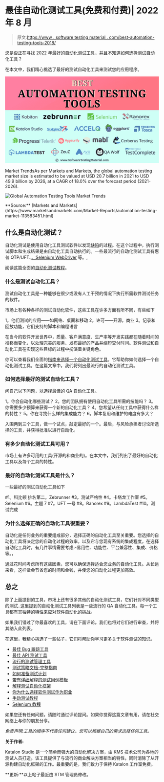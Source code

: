 # 最佳自动化测试工具(免费和付费)| 2022 年 8 月

> 原文:[https://www . software testing material . com/best-automation-testing-tools-2018/](https://www.softwaretestingmaterial.com/best-automation-testing-tools-2018/)

您是否正在寻找 2022 年最好的自动化测试工具，并且不知道如何选择测试自动化工具？

在本文中，我们精心挑选了最好的测试自动化工具来测试您的应用程序。

![Best Automation Testing Tools](img/b1aa01155067724568e08555eec15f1c.png)



Market TrendsAs per Markets and Markets, the global automation testing market size is estimated to be valued at USD 20.7 billion in 2021 to USD 49.9 billion by 2026, at a CAGR of 18.0% over the forecast period (2021-2026).

![Global Automation Testing Tools Market Trends](img/4c22da64a0e98164d4c74039dd64a0c8.png)

<figcaption>**Source:** [Markets and Markets](https://www.marketsandmarkets.com/Market-Reports/automation-testing-market-113583451.html)</figcaption>



## 什么是自动化测试？

自动化测试是使用自动化工具测试软件以发现[缺陷](https://www.softwaretestingmaterial.com/bug-life-cycle/)的过程。在这个过程中，执行测试脚本和生成结果是由自动化工具自动执行的。一些最流行的自动化测试工具有惠普 QTP/UFT、[、Selenium WebDriver](https://www.softwaretestingmaterial.com/install-selenium-webdriver/) 等。,

阅读这篇全面的[自动化测试教程](https://www.softwaretestingmaterial.com/automation-testing-tutorial/)。

### **什么是测试自动化工具？**

测试自动化工具是一种能够在很少或没有人工干预的情况下执行所需软件测试任务的软件。

市场上有各种各样的测试自动化软件，这些工具在许多方面有所不同，有些如下

1。他们测试的应用——如网络、桌面和移动
2。许可——开源，商业
3。记录和回放功能，它们支持的脚本和编程语言

在当今的软件开发世界中，质量、客户满意度、生产率等开发实践都在随着时间的推移而变化，以处理完美的服务、发布最好的产品并缩短交付时间。软件测试和自动化工具在实现这些目标的过程中扮演着关键角色。

你可以查看我们全面的[指南来选择一个自动化测试工具](https://www.softwaretestingmaterial.com/guide-to-select-automation-testing-tools/)。它帮助你如何选择一个自动化测试工具，在这篇文章中，我们将列出最流行的自动化测试工具。

### **如何选择最好的测试自动化工具？**

问自己以下问题，以选择最佳的 QA 自动化工具。

1。你会自动化哪些测试？
2。您的团队拥有使用自动化工具所需的技能吗？
3。你需要多少预算来获得一个新的自动化工具？
4。您希望从任何工具中获得什么样的特性？
5。你在寻找什么样的集成能力？
6。脚本复用和维护的难度有多大？

入围两到三个工具，做一个试点，敲定最好的一个。最后，与风险承担者讨论所选择的工具，并获得批准以进行自动化。

### 有多少自动化测试工具可用？

市场上有许多可用的工具(开源的和商业的)。在本文中，我们列出了最好的自动化工具以及每个工具的特性。

### 最好的自动化测试工具是什么？

一些最好的测试自动化工具如下

#1。科比顿
排名第二。Zebrunner
#3。测试严格性
#4。卡塔龙工作室
#5。Selenium
#6。主题 7
#7。UFT 一号
#8。Ranorex
#9。LambdaTest
#10。测试完成

### **为什么选择正确的自动化工具很重要？**

自动化是任何业务的重要组成部分，选择正确的自动化工具至关重要。您选择的自动化工具将决定您的自动化过程的效率，以及它与您现有系统的集成程度。在选择自动化工具时，有几件事情需要考虑:-易用性、功能性、平台兼容性、集成、价格等。，

通过花时间考虑所有这些因素，您可以确保选择适合您业务的自动化工具。从长远来看，这样做会节省您的时间和金钱，并使您的自动化过程更加高效。

## **总之**

除了上面提到的工具，市场上还有很多其他的自动化测试工具，它们针对不同类型的测试..这里提到的自动化测试工具列表是一些流行的 QA 自动化工具。每一个工具都有其独特的特性来应对软件自动化的挑战。

如果我们错过了你最喜欢的工具，请在下面评论。我们也将对它们进行审查，并将其纳入此列表。

在这里，我精心挑选了一些帖子，它们将帮助你学习更多关于软件测试的知识。

*   [最佳 Bug 跟踪工具](https://www.softwaretestingmaterial.com/popular-defect-tracking-tools/)
*   [最佳 API 测试工具](https://www.softwaretestingmaterial.com/best-api-testing-tools/)
*   [流行的测试管理工具](https://www.softwaretestingmaterial.com/test-management-tools/)
*   [测试策略文档-完整指南](https://www.softwaretestingmaterial.com/test-strategy/)
*   [如何准备测试计划](https://www.softwaretestingmaterial.com/test-plan-template/)
*   [带有详细解释的测试用例模板](https://www.softwaretestingmaterial.com/test-case-template-with-explanation/)
*   [解释测试自动化框架](https://www.softwaretestingmaterial.com/explain-test-automation-framework/)
*   [你为什么选择软件测试作为职业](https://www.softwaretestingmaterial.com/choose-software-testing-as-a-career/)
*   [手动测试教程](https://www.softwaretestingmaterial.com/manual-testing-tutorial/)
*   [Selenium 教程](https://www.softwaretestingmaterial.com/selenium-tutorial/)

如果您还有任何问题，请随时通过评论提问。如果你觉得这篇文章有用，请在社交网络上与你的朋友分享。

*免责声明:工具的顺序不代表任何建议。您可以根据自己的需求选择任何工具。*

**关于作者:**

Katalon Studio 是一个简单而强大的自动化解决方案，由 KMS 技术公司为各地的测试人员打造。该工具提供了与流行的商业解决方案相当的特性，同时消除了从开源构建自动化框架的工作。最重要的是，我们致力于保持 Katalon 工作室免费。

**更新:**以上帖子最近由 STM 管理员修改。